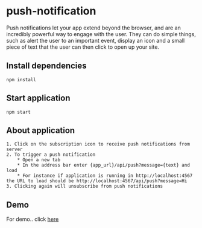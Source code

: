 # push-notification
Push notifications let your app extend beyond the browser, and are an incredibly powerful way to engage with the user.
They can do simple things, such as alert the user to an important event, display an icon and a small piece of
text that the user can then click to open up your site.

## Install dependencies

```
npm install
```

## Start application
```
npm start
```

## About application
    1. Click on the subscription icon to receive push notifications from server
    2. To trigger a push notification
        * Open a new tab
        * In the address bar enter {app_url}/api/push?message={text} and load
        * For instance if application is running in http://localhost:4567 the URL to load should be http://localhost:4567/api/push?message=Hi
    3. Clicking again will unsubscribe from push notifications
    
## Demo
For demo.. click [here](https://push-notification-czkfrgfvlo.now.sh/)
